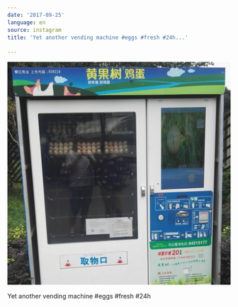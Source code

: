 ```yaml
---
date: '2017-09-25'
language: en
source: instagram
title: 'Yet another vending machine #eggs #fresh #24h...'

---
```


![](/uploads/instagram/201709/3868cebcd986c31d522eff49a98f8c7f.jpg)

Yet another vending machine #eggs #fresh #24h
            